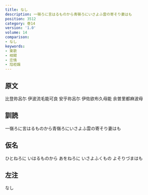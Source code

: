 ```yaml
---
title: なし
description: 一嶺ろに言はるものから青嶺ろにいさよふ雲の寄そり妻はも
position: 3512
category: 巻14
version: '1.0'
volume: 14
comparison:
- なし
keywords:
- 東歌
- 相聞
- 恋情
- 尫柜蹋
---
```


## 原文

比登祢呂尓 伊波流毛能可良 安乎祢呂尓 伊佐欲布久母能 余曽里都麻波母

## 訓読

一嶺ろに言はるものから青嶺ろにいさよふ雲の寄そり妻はも

## 仮名

ひとねろに いはるものから あをねろに いさよふくもの よそりづまはも

## 左注

なし
